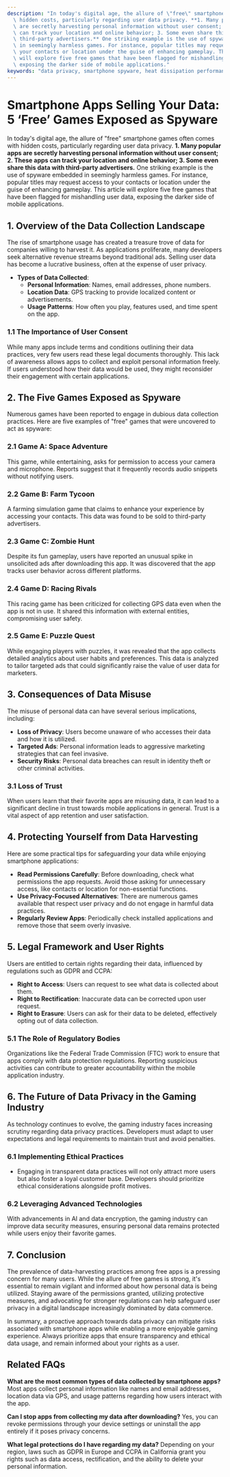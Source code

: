 ```yaml
---
description: "In today's digital age, the allure of \"free\" smartphone games often comes with\
  \ hidden costs, particularly regarding user data privacy. **1. Many popular apps\
  \ are secretly harvesting personal information without user consent; 2. These apps\
  \ can track your location and online behavior; 3. Some even share this data with\
  \ third-party advertisers.** One striking example is the use of spyware embedded\
  \ in seemingly harmless games. For instance, popular titles may request access to\
  \ your contacts or location under the guise of enhancing gameplay. This article\
  \ will explore five free games that have been flagged for mishandling user data,\
  \ exposing the darker side of mobile applications."
keywords: "data privacy, smartphone spyware, heat dissipation performance, die casting process"
---
```

# Smartphone Apps Selling Your Data: 5 ‘Free’ Games Exposed as Spyware

In today's digital age, the allure of "free" smartphone games often comes with hidden costs, particularly regarding user data privacy. **1. Many popular apps are secretly harvesting personal information without user consent; 2. These apps can track your location and online behavior; 3. Some even share this data with third-party advertisers.** One striking example is the use of spyware embedded in seemingly harmless games. For instance, popular titles may request access to your contacts or location under the guise of enhancing gameplay. This article will explore five free games that have been flagged for mishandling user data, exposing the darker side of mobile applications.

## **1. Overview of the Data Collection Landscape**

The rise of smartphone usage has created a treasure trove of data for companies willing to harvest it. As applications proliferate, many developers seek alternative revenue streams beyond traditional ads. Selling user data has become a lucrative business, often at the expense of user privacy. 

- **Types of Data Collected**:
  - **Personal Information**: Names, email addresses, phone numbers.
  - **Location Data**: GPS tracking to provide localized content or advertisements.
  - **Usage Patterns**: How often you play, features used, and time spent on the app.

### **1.1 The Importance of User Consent**

While many apps include terms and conditions outlining their data practices, very few users read these legal documents thoroughly. This lack of awareness allows apps to collect and exploit personal information freely. If users understood how their data would be used, they might reconsider their engagement with certain applications.

## **2. The Five Games Exposed as Spyware**

Numerous games have been reported to engage in dubious data collection practices. Here are five examples of "free" games that were uncovered to act as spyware:

### **2.1 Game A: Space Adventure**

This game, while entertaining, asks for permission to access your camera and microphone. Reports suggest that it frequently records audio snippets without notifying users.

### **2.2 Game B: Farm Tycoon**

A farming simulation game that claims to enhance your experience by accessing your contacts. This data was found to be sold to third-party advertisers.

### **2.3 Game C: Zombie Hunt**

Despite its fun gameplay, users have reported an unusual spike in unsolicited ads after downloading this app. It was discovered that the app tracks user behavior across different platforms.

### **2.4 Game D: Racing Rivals**

This racing game has been criticized for collecting GPS data even when the app is not in use. It shared this information with external entities, compromising user safety.

### **2.5 Game E: Puzzle Quest**

While engaging players with puzzles, it was revealed that the app collects detailed analytics about user habits and preferences. This data is analyzed to tailor targeted ads that could significantly raise the value of user data for marketers.

## **3. Consequences of Data Misuse**

The misuse of personal data can have several serious implications, including:

- **Loss of Privacy**: Users become unaware of who accesses their data and how it is utilized.
- **Targeted Ads**: Personal information leads to aggressive marketing strategies that can feel invasive.
- **Security Risks**: Personal data breaches can result in identity theft or other criminal activities.
  
### **3.1 Loss of Trust**

When users learn that their favorite apps are misusing data, it can lead to a significant decline in trust towards mobile applications in general. Trust is a vital aspect of app retention and user satisfaction.

## **4. Protecting Yourself from Data Harvesting**

Here are some practical tips for safeguarding your data while enjoying smartphone applications:

- **Read Permissions Carefully**: Before downloading, check what permissions the app requests. Avoid those asking for unnecessary access, like contacts or location for non-essential functions.
- **Use Privacy-Focused Alternatives**: There are numerous games available that respect user privacy and do not engage in harmful data practices.
- **Regularly Review Apps**: Periodically check installed applications and remove those that seem overly invasive.

## **5. Legal Framework and User Rights**

Users are entitled to certain rights regarding their data, influenced by regulations such as GDPR and CCPA:

- **Right to Access**: Users can request to see what data is collected about them.
- **Right to Rectification**: Inaccurate data can be corrected upon user request.
- **Right to Erasure**: Users can ask for their data to be deleted, effectively opting out of data collection.

### **5.1 The Role of Regulatory Bodies**

Organizations like the Federal Trade Commission (FTC) work to ensure that apps comply with data protection regulations. Reporting suspicious activities can contribute to greater accountability within the mobile application industry.

## **6. The Future of Data Privacy in the Gaming Industry**

As technology continues to evolve, the gaming industry faces increasing scrutiny regarding data privacy practices. Developers must adapt to user expectations and legal requirements to maintain trust and avoid penalties. 

### **6.1 Implementing Ethical Practices**

- Engaging in transparent data practices will not only attract more users but also foster a loyal customer base. Developers should prioritize ethical considerations alongside profit motives.

### **6.2 Leveraging Advanced Technologies**

With advancements in AI and data encryption, the gaming industry can improve data security measures, ensuring personal data remains protected while users enjoy their favorite games.

## **7. Conclusion**

The prevalence of data-harvesting practices among free apps is a pressing concern for many users. While the allure of free games is strong, it's essential to remain vigilant and informed about how personal data is being utilized. Staying aware of the permissions granted, utilizing protective measures, and advocating for stronger regulations can help safeguard user privacy in a digital landscape increasingly dominated by data commerce.

In summary, a proactive approach towards data privacy can mitigate risks associated with smartphone apps while enabling a more enjoyable gaming experience. Always prioritize apps that ensure transparency and ethical data usage, and remain informed about your rights as a user.

## Related FAQs

**What are the most common types of data collected by smartphone apps?**
Most apps collect personal information like names and email addresses, location data via GPS, and usage patterns regarding how users interact with the app.

**Can I stop apps from collecting my data after downloading?**
Yes, you can revoke permissions through your device settings or uninstall the app entirely if it poses privacy concerns.

**What legal protections do I have regarding my data?**
Depending on your region, laws such as GDPR in Europe and CCPA in California grant you rights such as data access, rectification, and the ability to delete your personal information.
